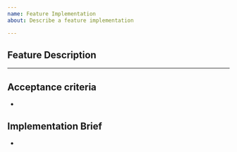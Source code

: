 ```yaml
---
name: Feature Implementation
about: Describe a feature implementation

---
```


## Feature Description

<!-- Descreva claramente o que será implementado -->

---------------

## Acceptance criteria

* <!-- Um ou mais pontos que descrevam os critérios de aceitação.-->

## Implementation Brief

* <!-- Um ou mais pontos que descrevem tecnicamente como implementar essa feature. Quanto mais detalhes melhor. -->
